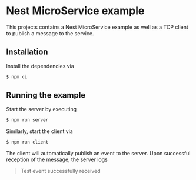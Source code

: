 # Nest MicroService example

This projects contains a Nest MicroService example as well as a TCP client to publish a message to the service.

## Installation

Install the dependencies via

```bash
$ npm ci
```

## Running the example

Start the server by executing 

```bash
$ npm run server
```

Similarly, start the client via

```bash
$ npm run client
```

The client will automatically publish an event to the server. Upon successful reception of the message, the server logs

> Test event successfully received